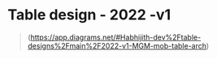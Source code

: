 # Table design - 2022 -v1

>(https://app.diagrams.net/#Habhijith-dev%2Ftable-designs%2Fmain%2F2022-v1-MGM-mob-table-arch)
